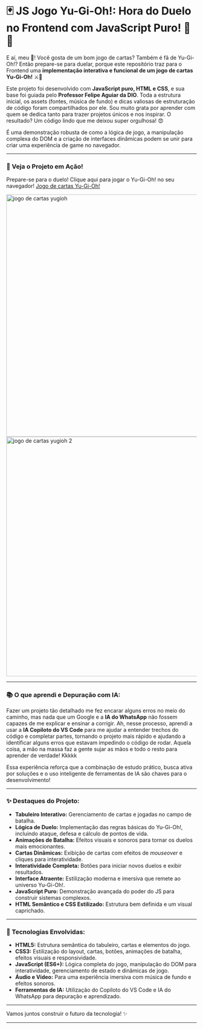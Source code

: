 # 🃏 JS Jogo Yu-Gi-Oh!: Hora do Duelo no Frontend com JavaScript Puro! 🎴💥

E aí, meu 🐙! Você gosta de um bom jogo de cartas? Também é fã de Yu-Gi-Oh!? Então prepare-se para duelar, porque este repositório traz para o Frontend uma **implementação interativa e funcional de um jogo de cartas Yu-Gi-Oh!** ⚔️🐉

Este projeto foi desenvolvido com **JavaScript puro, HTML e CSS**, e sua base foi guiada pelo **Professor Felipe Aguiar da DIO**. Toda a estrutura inicial, os assets (fontes, música de fundo) e dicas valiosas de estruturação de código foram compartilhados por ele. Sou muito grata por aprender com quem se dedica tanto para trazer projetos únicos e nos inspirar. O resultado? Um código lindo que me deixou super orgulhosa! 😍

É uma demonstração robusta de como a lógica de jogo, a manipulação complexa do DOM e a criação de interfaces dinâmicas podem se unir para criar uma experiência de game no navegador.

---

### **🎥 Veja o Projeto em Ação!**

Prepare-se para o duelo! Clique aqui para jogar o Yu-Gi-Oh! no seu navegador!
[Jogo de cartas Yu-Gi-Oh!](https://miriaamaral.github.io/JS-Jogo-YuGiOh/)

<img width="1366" height="642" alt="jogo de cartas yugioh" src="https://github.com/user-attachments/assets/6f25189f-dc07-455c-a11b-c3a54f4efce3" />
<img width="1366" height="635" alt="jogo de cartas yugioh 2" src="https://github.com/user-attachments/assets/35b79be3-a465-4ff2-b617-1cdb52f4f346" />

---

### **📚 O que aprendi e Depuração com IA:**

Fazer um projeto tão detalhado me fez encarar alguns erros no meio do caminho, mas nada que um Google e a **IA do WhatsApp** não fossem capazes de me explicar e ensinar a corrigir. Ah, nesse processo, aprendi a usar a **IA Copiloto do VS Code** para me ajudar a entender trechos do código e completar partes, tornando o projeto mais rápido e ajudando a identificar alguns erros que estavam impedindo o código de rodar. Aquela coisa, a mão na massa faz a gente sujar as mãos e todo o resto para aprender de verdade! Kkkkk

Essa experiência reforça que a combinação de estudo prático, busca ativa por soluções e o uso inteligente de ferramentas de IA são chaves para o desenvolvimento!

---

### **✨ Destaques do Projeto:**

* **Tabuleiro Interativo:** Gerenciamento de cartas e jogadas no campo de batalha.
* **Lógica de Duelo:** Implementação das regras básicas do Yu-Gi-Oh!, incluindo ataque, defesa e cálculo de pontos de vida.
* **Animações de Batalha:** Efeitos visuais e sonoros para tornar os duelos mais emocionantes.
* **Cartas Dinâmicas:** Exibição de cartas com efeitos de *mouseover* e cliques para interatividade.
* **Interatividade Completa:** Botões para iniciar novos duelos e exibir resultados.
* **Interface Atraente:** Estilização moderna e imersiva que remete ao universo Yu-Gi-Oh!.
* **JavaScript Puro:** Demonstração avançada do poder do JS para construir sistemas complexos.
* **HTML Semântico e CSS Estilizado:** Estrutura bem definida e um visual caprichado.


---

### **🚀 Tecnologias Envolvidas:**

* **HTML5:** Estrutura semântica do tabuleiro, cartas e elementos do jogo.
* **CSS3:** Estilização do layout, cartas, botões, animações de batalha, efeitos visuais e responsividade.
* **JavaScript (ES6+):** Lógica completa do jogo, manipulação do DOM para interatividade, gerenciamento de estado e dinâmicas de jogo.
* **Áudio e Vídeo:** Para uma experiência imersiva com música de fundo e efeitos sonoros.
* **Ferramentas de IA:** Utilização do Copiloto do VS Code e IA do WhatsApp para depuração e aprendizado.

---


Vamos juntos construir o futuro da tecnologia! ✨

---
